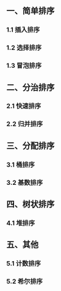 ## 一、简单排序

### 1.1 插入排序

### 1.2 选择排序

### 1.3 冒泡排序

## 二、分治排序

### 2.1 快速排序

### 2.2 归并排序

## 三、分配排序

### 3.1 桶排序

### 3.2 基数排序

## 四、树状排序

### 4.1 堆排序

## 五、其他

### 5.1 计数排序

### 5.2 希尔排序